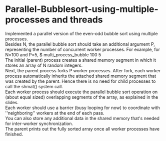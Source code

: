 # Parallel-Bubblesort-using-multiple-processes and threads
Implemented a parallel version of the even-odd bubble sort using multiple processes.\
Besides N, the parallel bubble sort should take an additional argument P, representing the number of concurrent worker processes. For example, for N=100 and P=5,
$ multi_process_bubble 100 5 \
The initial (parent) process creates a shared memory segment in which it stores an array of N random integers.\
Next, the parent process forks P worker processes. After fork, each worker process automatically inherits the attached shared memory segment that was created by the parent. Hence there is no need for child processes to call the shmat() system call.\
Each worker process should execute the parallel bubble sort operation on (about equal sized) overlapping segments of the array, as explained in the slides.\
Each worker should use a barrier (busy looping for now) to coordinate with ''neighboring'' workers at the end of each pass.\
You can also store any additional data in the shared memory that's needed for inter-worker synchronization.\
The parent prints out the fully sorted array once all worker processes have finished.

